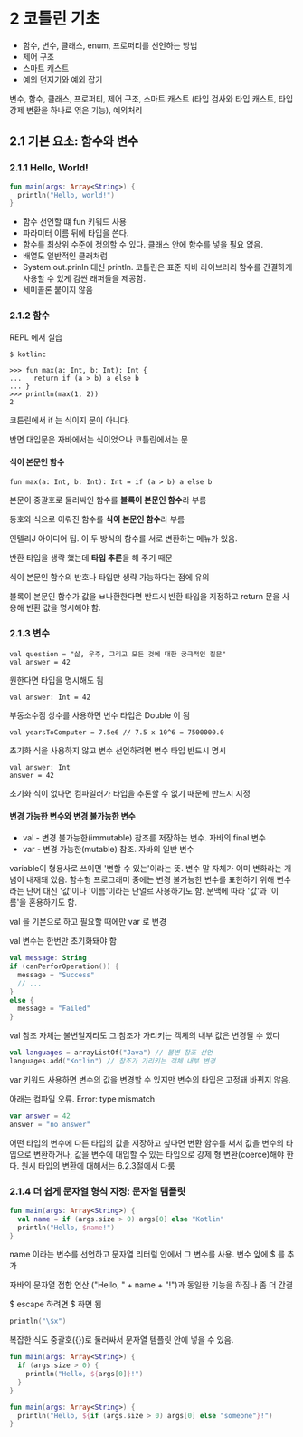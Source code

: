 # 2 코틀린 기초

* 함수, 변수, 클래스, enum, 프로퍼티를 선언하는 방법
* 제어 구조
* 스마트 캐스트
* 예외 던지기와 예외 잡기

변수, 함수, 클래스, 프로퍼티, 제어 구조, 스마트 캐스트 (타입 검사와 타입 캐스트, 타입 강제 변환을 하나로 엮은 기능), 예외처리

## 2.1 기본 요소: 함수와 변수

### 2.1.1 Hello, World!

```kotlin
fun main(args: Array<String>) {
  println("Hello, world!")
}
```

* 함수 선언할 떄 fun 키워드 사용
* 파라미터 이름 뒤에 타입을 쓴다.
* 함수를 최상위 수준에 정의할 수 있다. 클래스 안에 함수를 넣을 필요 없음.
* 배열도 일반적인 클래처럼
* System.out.prinln 대신 println. 코틀린은 표준 자바 라이브러리 함수를 간결하게 사용할 수 있게 감싼 래퍼들을 제공함.
* 세미콜론 붙이지 않음

### 2.1.2 함수
REPL 에서 실습
```bash
$ kotlinc
```

```
>>> fun max(a: Int, b: Int): Int {
...   return if (a > b) a else b
... }
>>> println(max(1, 2))
2
```

코튼린에서 if 는 식이지 문이 아니다.

반면 대입문은 자바에서는 식이었으나 코틀린에서는 문

#### 식이 본문인 함수

```
fun max(a: Int, b: Int): Int = if (a > b) a else b
```

본문이 중괄호로 둘러싸인 함수를 **블록이 본문인 함수**라 부름

등호와 식으로 이뤄진 함수를 **식이 본문인 함수**라 부름

인텔리J 아이디어 팁. 이 두 방식의 함수를 서로 변환하는 메뉴가 있음.

반환 타입을 생략 했는데 **타입 추론**을 해 주기 때문

식이 본문인 함수의 반호나 타입만 생략 가능하다는 점에 유의

블록이 본문인 함수가 값을 ㅂ나환한다면 반드시 반환 타입을 지정하고 return 문을 사용해 반환 값을 명시해야 함.

### 2.1.3 변수
```
val question = "삶, 우주, 그리고 모든 것에 대한 궁극적인 질문"
val answer = 42
```
원한다면 타입을 명시해도 됨
```
val answer: Int = 42
```

부동소수점 상수를 사용하면 변수 타입은 Double 이 됨
```
val yearsToComputer = 7.5e6 // 7.5 x 10^6 = 7500000.0
```

초기화 식을 사용하지 않고 변수 선언하려면 변수 타입 반드시 명시
```
val answer: Int
answer = 42
```

초기화 식이 없다면 컴파일러가 타입을 추론할 수 없기 때문에 반드시 지정

#### 변경 가능한 변수와 변경 불가능한 변수

* val - 변경 불가능한(immutable) 참조를 저장하는 변수. 자바의 final 변수
* var - 변경 가능한(mutable) 참조. 자바의 일반 변수

variable이 형용사로 쓰이면 '변할 수 있는'이라는 뜻. 변수 말 자체가 이미 변화라는 개념이 내재돼 있음. 함수형 프로그래머 중에는 변경 불가능한 변수를 표현하기 위해 변수라는 단어 대신 '값'이나 '이름'이라는 단얼르 사용하기도 함. 문맥에 따라 '값'과 '이름'을 혼용하기도 함.

val 을 기본으로 하고 필요할 때에만 var 로 변경

val 변수는 한번만 초기화돼야 함

```kotlin
val message: String
if (canPerforOperation()) {
  message = "Success"
  // ...
}
else {
  message = "Failed"
}
```

val 참조 자체는 불변일지라도 그 참조가 가리키는 객체의 내부 값은 변경될 수 있다

```kotlin
val languages = arrayListOf("Java") // 불변 참조 선언
languages.add("Kotlin") // 참조가 가리키는 객체 내부 변경
```

var 키워드 사용하면 변수의 값을 변경할 수 있지만 변수의 타입은 고정돼 바뀌지 않음.

아래는 컴파일 오류. Error: type mismatch
```kotlin
var answer = 42
answer = "no answer"
```

어떤 타입의 변수에 다른 타입의 값을 저장하고 싶다면 변환 함수를 써서 값을 변수의 타입으로 변환하거나, 값을 변수에 대입할 수 있는 타입으로 강제 형 변환(coerce)해야 한다. 원시 타입의 변환에 대해서는 6.2.3절에서 다룸

### 2.1.4 더 쉽게 문자열 형식 지정: 문자열 템플릿

```kotlin
fun main(args: Array<String>) {
  val name = if (args.size > 0) args[0] else "Kotlin"
  println("Hello, $name!")
}
```
name 이라는 변수를 선언하고 문자열 리터럴 안에서 그 변수를 사용. 변수 앞에 $ 를 추가

자바의 문자열 접합 연산 ("Hello, " + name + "!")과 동일한 기능을 하짐나 좀 더 간결

$ escape 하려면 \$ 하면 됨 

```kotlin
println("\$x")
```

복잡한 식도 중괄호({})로 둘러싸서 문자열 템플릿 안에 넣을 수 있음.

```kotlin
fun main(args: Array<String>) {
  if (args.size > 0) {
    println("Hello, ${args[0]}!")
  }
}
```

```kotlin
fun main(args: Array<String>) {
  println("Hello, ${if (args.size > 0) args[0] else "someone"}!")
}
```


